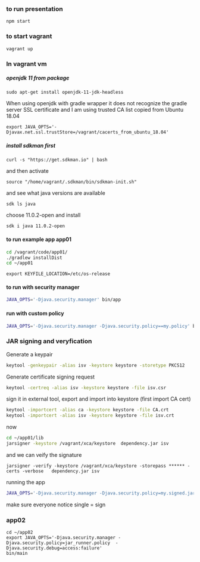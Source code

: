 ### to run presentation 
```npm start```
### to start vagrant 
```vagrant up```

### In vagrant vm

##### openjdk 11 from package
```sudo apt-get install openjdk-11-jdk-headless```

When using openjdk with gradle wrapper it does not recognize the gradle server SSL certificate 
and I am using trusted CA list copied from Ubuntu 18.04

```export JAVA_OPTS='-Djavax.net.ssl.trustStore=/vagrant/cacerts_from_ubuntu_18.04'``` 

##### install sdkman first
```curl -s "https://get.sdkman.io" | bash```                                                                   

and then activate

```source "/home/vagrant/.sdkman/bin/sdkman-init.sh"```

and see what java versions are available

```sdk ls java```

choose 11.0.2-open and install 

```sdk i java 11.0.2-open```

#### to run example app app01

```bash
cd /vagrant/code/app01/
./gradlew installDist
cd ~/app01
```
```
export KEYFILE_LOCATION=/etc/os-release
```

#### to run with security manager
```bash
JAVA_OPTS='-Djava.security.manager' bin/app
```

#### run with custom policy
```bash
JAVA_OPTS='-Djava.security.manager -Djava.security.policy==my.policy' bin/app
```

### JAR signing and veryfication 

Generate a keypair 

````bash
keytool -genkeypair -alias isv -keystore keystore -storetype PKCS12
````

Generate certificate signing request 

```bash
keytool -certreq -alias isv -keystore keystore -file isv.csr
```

sign it in external tool, export and import into keystore (first import CA cert) 

```bash
keytool -importcert -alias ca -keystore keystore -file CA.crt
keytool -importcert -alias isv -keystore keystore -file isv.crt
```

now 

```bash
cd ~/app01/lib
jarsigner -keystore /vagrant/xca/keystore  dependency.jar isv
```

and we can veify the signature 

```
jarsigner -verify -keystore /vagrant/xca/keystore -storepass ****** -certs -verbose   dependency.jar isv
```

running the app 

```bash
JAVA_OPTS='-Djava.security.manager -Djava.security.policy=my.signed.jars.policy' bin/app
```
make sure everyone notice single = sign

### app02

```
cd ~/app02
export JAVA_OPTS='-Djava.security.manager -Djava.security.policy=jar_runner.policy  -Djava.security.debug=access:failure'
bin/main
```